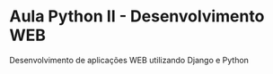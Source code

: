 # Aula Python II - Desenvolvimento WEB

Desenvolvimento de aplicações WEB utilizando Django e Python